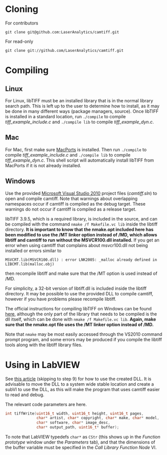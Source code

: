 Cloning
=======

For contributors

    git clone git@github.com:LaserAnalytics/camtiff.git

For read-only

    git clone git://github.com/LaserAnalytics/camtiff.git

Compiling
=========

Linux
-----

For Linux, libTIFF must be an installed library that is in the normal
library search path. This is left up to the user to determine how to
install, as it may be done in many different ways (package managers,
source). Once libTIFF is installed in a standard location, run `./compile`
to compile _tiff\_example\_include.c_ and `./compile lib` to compile
_tiff\_example\_dyn.c_.

Mac
---

For Mac, first make sure [MacPorts][MP] is installed. Then run `./compile`
to compile _tiff\_example\_include.c_ and `./compile lib` to compile
_tiff\_example\_dyn.c_. This shell script will automatically install libTIFF
from MacPorts if it is not already installed.

Windows
-------

Use the provided [Microsoft Visual Studio 2010][VS2010Express] project files
(_camtiff.sln_) to open and compile camtiff. Note that warnings about
overlapping namespaces occur if camtiff is compiled as the debug target. These
warnings do not occur if camtiff is compiled as a release target.

libTIFF 3.9.5, which is a required library, is included in the source, and can
be compiled with the command `nmake /f Makefile.vc lib` inside the libtiff
directory. __It is important to know that the nmake.opt included here has been
modified to use the /MT linker option instead of /MD, which allows libtiff and
camtiff to run without the MSVCR100.dll installed.__ If you get an error when
using camtiff that complains about msvcr100.dll not being installed or errors
similar to

    MSVCRT.lib(MSVCR100.dll) : error LNK2005: _malloc already defined in LIBCMT.lib(malloc.obj)


then recompile libtiff and make sure that the /MT option is used instead of
/MD.

For simplicity, a 32-bit version of libtiff.dll is included inside the
libtiff directory.  It may be possible to use the provided DLL to compile
camtiff, however if you have problems please recompile libtiff.

The official instructions for compiling libTIFF on Windows can be found
[here][libtiff_build], although the only part of the library that needs to be
compiled is the dll itself, which can be done with `nmake /f Makefile.vc lib`.
__Again,  make sure that the nmake.opt file uses the /MT linker option instead
of /MD.__ 

Note that `nmake` may be most easily accessed through the VS2010 command prompt
program, and some errors may be produced if you compile the libtiff tools along
with the libtiff library files.


Using in LabVIEW
================

See [this article][LabVIEW_DLL] (skipping to step 9) for how to use the
created DLL. It is advisable to move the DLL to a system wide stable location
and create a subVI to use the DLL, as this will make the program that uses
camtiff easier to read and debug.

The relevant code parameters are here.

```C
int tiffWrite(uint16_t width, uint16_t height, uint16_t pages,
              char* artist, char* copyright, char* make, char* model,
              char* software, char* image_desc,
              char* output_path, uint16_t* buffer);
```

To note that LabVIEW typedefs `char*` as `CStr` (this shows up in the
_Function prototype_ window under the _Parameters_ tab), and that the
dimensions of the buffer variable must be specified in the _Call Library
Function Node_ VI.

[libtiff_build]: http://www.remotesensing.org/libtiff/build.html#PC "Building the libTIFF Software Distribution"
[LabVIEW_DLL]: https://decibel.ni.com/content/docs/DOC-1690 "Using Existing C Code or a DLL in LabVIEW"
[MP]: http://www.macports.org/ "Macports home page"
[VS2010Express]: http://www.microsoft.com/visualstudio/en-gb/express "Microsoft Visual Studio Express 2010 download page"
